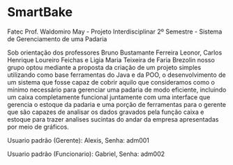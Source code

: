 # SmartBake

Fatec Prof. Waldomiro May - Projeto Interdisciplinar 2º Semestre - Sistema de Gerenciamento de uma Padaria

Sob orientação dos professores Bruno Bustamante Ferreira Leonor, Carlos Henrique Loureiro Feichas e Ligia Maria Teixeira de Faria Brezolin nosso grupo optou mediante a proposta da criação de um projeto simples utilizando como base ferramentas do Java e da POO, o desenvolvimento de um sistema que fosse capaz de cobrir aquilo que consideramos como o mínimo necessário para gerenciar uma padaria de modo eficiente, incluindo um caixa completamente funcional juntamente com uma interface que gerencia o estoque da padaria e uma porção de ferramentas para o gerente que são capazes de analisar os dados gravados pela função caixa e estoque para trazer analises sucintas do andar da empresa apresentadas por meio de gráficos.

Usuario padrão (Gerente):
Alexis,
Senha:
adm001

Usuario padrão (Funcionario):
Gabriel,
Senha:
adm002
